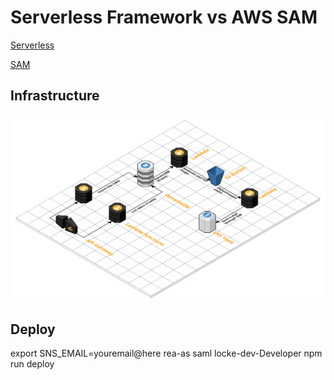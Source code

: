 # Serverless Framework vs AWS SAM

[Serverless](https://www.serverless.com)

[SAM](https://github.com/awslabs/serverless-application-model)

## Infrastructure

![Serverless S3 upload architecture](./doc/architecture.png)

## Deploy

export SNS_EMAIL=youremail@here
rea-as saml locke-dev-Developer npm run deploy
